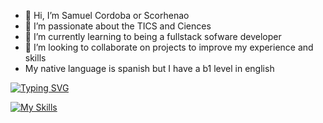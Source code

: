 - 👋 Hi, I’m  Samuel Cordoba or Scorhenao
- 👀 I’m passionate about the TICS and Ciences
- 🌱 I’m currently learning to being a fullstack sofware developer
- 💞️ I’m looking to collaborate on projects to improve my experience and skills
- My native language is spanish but I have a b1 level in english

[![Typing SVG](https://readme-typing-svg.demolab.com/?lines=First+line+of+text;Second+line+of+text)](https://git.io/typing-svg)

[![My Skills](https://skillicons.dev/icons?i=js,html,css,bootstrap,discord,git,github,laravel,linux,mysql,nodejs,npm,php,py,tailwind,ubuntu,vscode,windows)](https://skillicons.dev)
